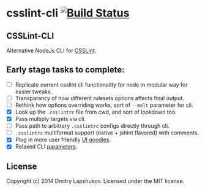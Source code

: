 # csslint-cli [![Build Status](https://secure.travis-ci.org/dmi3y/csslint-cli.png?branch=master)](http://travis-ci.org/dmi3y/csslint-cli)

## CSSLint-CLI

Alternative NodeJs CLI for [CSSLint](https://github.com/CSSLint/csslint).

## Early stage tasks to complete:

- [ ] Replicate current csslint cli functionality for node in modular way for easier tweaks.
- [ ] Transparancy of how different rulesets options affects final output.
- [ ] Rethink how options overriding works, sort of `--melt` parameter for cli.
- [x] Look up the `.csslintrc` file from cwd, and sort of lookdown too.
- [x] Pass multiply targets via cli.
- [ ] Pass path to arbitrary `.csslintrc` configs directly through cli.
- [ ] `.csslintrc` multiformat support (native + jshint flavored) with comments.
- [x] Plug in more user friendly [UI goodies](https://github.com/sindresorhus/chalk).
- [x] Relaxed CLI [parameters](https://github.com/substack/minimist).

## License
Copyright (c) 2014 Dmitry Lapshukov. Licensed under the MIT license.
